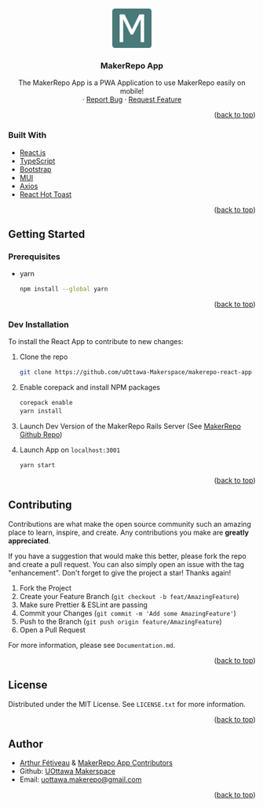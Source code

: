 <div id="top"></div>

<br />
<div align="center">
  <a href="https://github.com/uOttawa-Makerspace/makerepo-react-app">
    <img src="src/assets/logo192.png" alt="Logo" width="80" height="80">
  </a>

<h3 align="center">MakerRepo App</h3>
  <p>
    The MakerRepo App is a PWA Application to use MakerRepo easily on mobile!
    <br /> ·
    <a href="https://github.com/uOttawa-Makerspace/makerepo-react-app/issues">Report Bug</a>
    ·
    <a href="https://github.com/uOttawa-Makerspace/makerepo-react-app/issues">Request Feature</a>
  </p>
</div>

<p align="right">(<a href="#top">back to top</a>)</p>

### Built With

- [React.js](https://reactjs.org/)
- [TypeScript](https://www.typescriptlang.org/)
- [Bootstrap](https://getbootstrap.com)
- [MUI](https://mui.com/)
- [Axios](https://axios-http.com/)
- [React Hot Toast](https://react-hot-toast.com/)

<p align="right">(<a href="#top">back to top</a>)</p>

## Getting Started

### Prerequisites

- yarn
  ```sh
  npm install --global yarn
  ```

<p align="right">(<a href="#top">back to top</a>)</p>

### Dev Installation

To install the React App to contribute to new changes:

1. Clone the repo
   ```sh
   git clone https://github.com/uOttawa-Makerspace/makerepo-react-app
   ```
2. Enable corepack and install NPM packages

   ```sh
   corepack enable
   yarn install
   ```

3. Launch Dev Version of the MakerRepo Rails Server (See [MakerRepo Github Repo](https://github.com/uOttawa-Makerspace/MakerSpaceRepo))

4. Launch App on `localhost:3001`
   ```sh
   yarn start
   ```

<p align="right">(<a href="#top">back to top</a>)</p>

## Contributing

Contributions are what make the open source community such an amazing place to learn, inspire, and create. Any contributions you make are **greatly appreciated**.

If you have a suggestion that would make this better, please fork the repo and create a pull request. You can also simply open an issue with the tag "enhancement".
Don't forget to give the project a star! Thanks again!

1. Fork the Project
2. Create your Feature Branch (`git checkout -b feat/AmazingFeature`)
3. Make sure Prettier & ESLint are passing
4. Commit your Changes (`git commit -m 'Add some AmazingFeature'`)
5. Push to the Branch (`git push origin feature/AmazingFeature`)
6. Open a Pull Request

For more information, please see `Documentation.md`.

<p align="right">(<a href="#top">back to top</a>)</p>

## License

Distributed under the MIT License. See `LICENSE.txt` for more information.

<p align="right">(<a href="#top">back to top</a>)</p>

## Author

- [Arthur Fétiveau](https://github.com/Art29) & [MakerRepo App Contributors](https://github.com/uOttawa-Makerspace/makerepo-react-app/graphs/contributors)
- Github: [UOttawa Makerspace](https://github.com/uOttawa-Makerspace/)
- Email: uottawa.makerepo@gmail.com

<p align="right">(<a href="#top">back to top</a>)</p>
